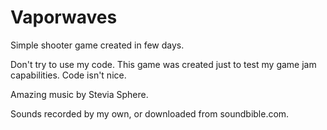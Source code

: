 # Vaporwaves
Simple shooter game created in few days.

Don't try to use my code. This game was created just to test my game jam capabilities. Code isn't nice.

Amazing music by Stevia Sphere.

Sounds recorded by my own, or downloaded from soundbible.com.
